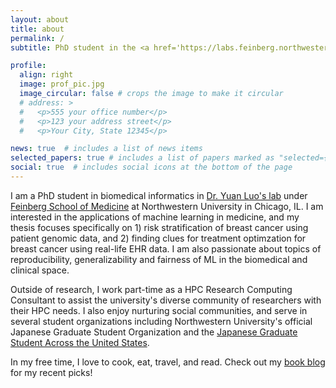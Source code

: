 ```yaml
---
layout: about
title: about
permalink: /
subtitle: PhD student in the <a href='https://labs.feinberg.northwestern.edu/luolab/'>Luo Lab</a>, Northwestern University, Chicago, IL

profile:
  align: right
  image: prof_pic.jpg
  image_circular: false # crops the image to make it circular
  # address: >
  #   <p>555 your office number</p>
  #   <p>123 your address street</p>
  #   <p>Your City, State 12345</p>

news: true  # includes a list of news items
selected_papers: true # includes a list of papers marked as "selected={true}"
social: true  # includes social icons at the bottom of the page
---
```


I am a PhD student in biomedical informatics in [Dr. Yuan Luo's lab](https://labs.feinberg.northwestern.edu/luolab/) under [Feinberg School of Medicine](https://www.feinberg.northwestern.edu/) at Northwestern University in Chicago, IL. I am interested in the applications of machine learning in medicine, and my thesis focuses specifically on 1) risk stratification of breast cancer using patient genomic data, and 2) finding clues for treatment optimzation for breast cancer using real-life EHR data. I am also passionate about topics of reproducibility, generalizability and fairness of ML in the biomedical and clinical space. 

Outside of research, I work part-time as a HPC Research Computing Consultant to assist the university's diverse community of researchers with their HPC needs. I also enjoy nurturing social communities, and serve in several student organizations including Northwestern University's official Japanese Graduate Student Organization and the [Japanese Graduate Student Across the United States](https://gakuiryugaku.net/). 

In my free time, I love to cook, eat, travel, and read. Check out my [book blog](https://sayadennis.github.io/blog/) for my recent picks! 

<!-- Write your biography here. Tell the world about yourself. Link to your favorite [subreddit](http://reddit.com). You can put a picture in, too. The code is already in, just name your picture `prof_pic.jpg` and put it in the `img/` folder.

Put your address / P.O. box / other info right below your picture. You can also disable any these elements by editing `profile` property of the YAML header of your `_pages/about.md`. Edit `_bibliography/papers.bib` and Jekyll will render your [publications page](/al-folio/publications/) automatically.

Link to your social media connections, too. This theme is set up to use [Font Awesome icons](http://fortawesome.github.io/Font-Awesome/) and [Academicons](https://jpswalsh.github.io/academicons/), like the ones below. Add your Facebook, Twitter, LinkedIn, Google Scholar, or just disable all of them. -->
